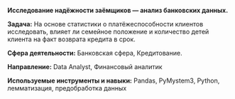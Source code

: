 **Исследование надёжности заёмщиков — анализ банковских данных.**

**Задача:** На основе статистики о платёжеспособности клиентов исследовать, влияет ли семейное положение и количество детей клиента на факт возврата кредита в срок.

**Сфера деятельности:** Банковская сфера, Кредитование.

**Направление:** Data Analyst, Финансовый аналитик

**Используемые инструменты и навыки:** Pandas, PyMystem3, Python, лемматизация, предобработка данных
